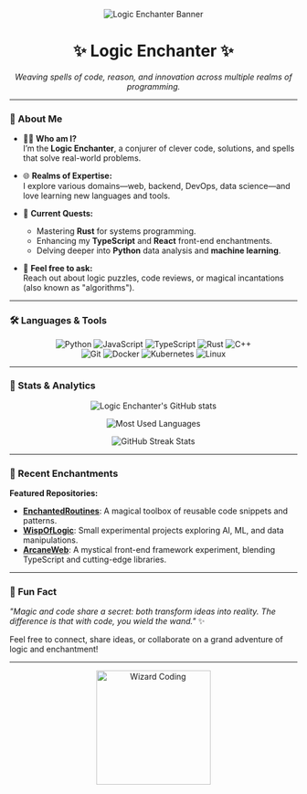 <!-- Banner / Header -->
<p align="center">
  <img src="https://user-images.githubusercontent.com/0000000/0000000-enchanted-banner.png" alt="Logic Enchanter Banner" style="max-width: 100%;" />
</p>

<h1 align="center">✨ Logic Enchanter ✨</h1>

<p align="center">
  <em>Weaving spells of code, reason, and innovation across multiple realms of programming.</em>
</p>

---

### 🔮 About Me

- 🧙‍♂️ **Who am I?**  
  I’m the **Logic Enchanter**, a conjurer of clever code, solutions, and spells that solve real-world problems.  
- 🌐 **Realms of Expertise:**  
  I explore various domains—web, backend, DevOps, data science—and love learning new languages and tools.  
- 🚀 **Current Quests:**  
  - Mastering **Rust** for systems programming.
  - Enhancing my **TypeScript** and **React** front-end enchantments.
  - Delving deeper into **Python** data analysis and **machine learning**.
  
- 💬 **Feel free to ask:**  
  Reach out about logic puzzles, code reviews, or magical incantations (also known as "algorithms").

---

### 🛠️ Languages & Tools

<p align="center">
  <!-- You can add or remove badges as needed -->
  <img src="https://img.shields.io/badge/Code-Python-3572A5?style=flat-square&logo=python&logoColor=white" alt="Python"/>
  <img src="https://img.shields.io/badge/Code-JavaScript-F7DF1E?style=flat-square&logo=javascript&logoColor=black" alt="JavaScript"/>
  <img src="https://img.shields.io/badge/Code-TypeScript-3178C6?style=flat-square&logo=typescript&logoColor=white" alt="TypeScript"/>
  <img src="https://img.shields.io/badge/Code-Rust-000000?style=flat-square&logo=rust&logoColor=white" alt="Rust"/>
  <img src="https://img.shields.io/badge/Code-C%2B%2B-00599C?style=flat-square&logo=c%2B%2B&logoColor=white" alt="C++"/>
  <br/>
  <img src="https://img.shields.io/badge/Tools-Git-F05032?style=flat-square&logo=git&logoColor=white" alt="Git"/>
  <img src="https://img.shields.io/badge/Tools-Docker-2496ED?style=flat-square&logo=docker&logoColor=white" alt="Docker"/>
  <img src="https://img.shields.io/badge/Tools-Kubernetes-326CE5?style=flat-square&logo=kubernetes&logoColor=white" alt="Kubernetes"/>
  <img src="https://img.shields.io/badge/Tools-Linux-FCC624?style=flat-square&logo=linux&logoColor=black" alt="Linux"/>
</p>

---

### 🧭 Stats & Analytics

<p align="center">
  <!-- GitHub Stats Card (replace YOURUSERNAME with your GitHub username) -->
  <img src="https://github-readme-stats.vercel.app/api?username=LogicEnchanter&show_icons=true&theme=dracula" alt="Logic Enchanter's GitHub stats" />
</p>

<p align="center">
  <!-- Most Used Languages Card -->
  <img src="https://github-readme-stats.vercel.app/api/top-langs/?username=LogicEnchanter&layout=compact&theme=dracula" alt="Most Used Languages" />
</p>

<p align="center">
  <!-- Streak Stats (optional) -->
  <img src="https://github-readme-streak-stats.herokuapp.com/?user=LogicEnchanter&theme=dracula" alt="GitHub Streak Stats" />
</p>

---

### 🌱 Recent Enchantments

<!-- Optionally, you can add automated workflows such as GitHub Activity or a pinned projects section. -->

**Featured Repositories:**

- [**EnchantedRoutines**](https://github.com/LogicEnchanter/EnchantedRoutines): A magical toolbox of reusable code snippets and patterns.
- [**WispOfLogic**](https://github.com/LogicEnchanter/WispOfLogic): Small experimental projects exploring AI, ML, and data manipulations.
- [**ArcaneWeb**](https://github.com/LogicEnchanter/ArcaneWeb): A mystical front-end framework experiment, blending TypeScript and cutting-edge libraries.

---

### 🦄 Fun Fact

*"Magic and code share a secret: both transform ideas into reality. The difference is that with code, you wield the wand."* ✨

Feel free to connect, share ideas, or collaborate on a grand adventure of logic and enchantment!

---

<p align="center">
  <img src="https://media.giphy.com/media/l0HlBO7eyXzSZkJri/giphy.gif" alt="Wizard Coding" width="200"/>
</p>


<!--
**logicenchanter/logicenchanter** is a ✨ _special_ ✨ repository because its `README.md` (this file) appears on your GitHub profile.

Here are some ideas to get you started:

- 🔭 I’m currently working on ...
- 🌱 I’m currently learning ...
- 👯 I’m looking to collaborate on ...
- 🤔 I’m looking for help with ...
- 💬 Ask me about ...
- 📫 How to reach me: ...
- 😄 Pronouns: ...
- ⚡ Fun fact: ...
-->
